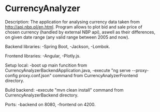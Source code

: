 # CurrencyAnalyzer

Description:
The application for analysing currency data taken from http://api.nbp.pl/en.html. 
Program allows to plot bid and sale price of chosen currency (handled by external NBP api), 
aswell as their differences, on given date range (any valid range between 2005 and now).

Backend libraries:
-Spring Boot,
-Jackson,
-Lombok.

Frontend libraries:
-Angular,
-Plotly.js.

Setup local:
-boot up main funcition from CurrencyAnalyzerBackendApplication.java,
-execute "ng serve --proxy-config proxy.conf.json" command from CurrencyAnalyzerFrontend directory.

Build backend:
-execute "mvn clean install" command from CurrencyAnalyzerBackend directory.

Ports:
-backend on 8080,
-frontend on 4200.
